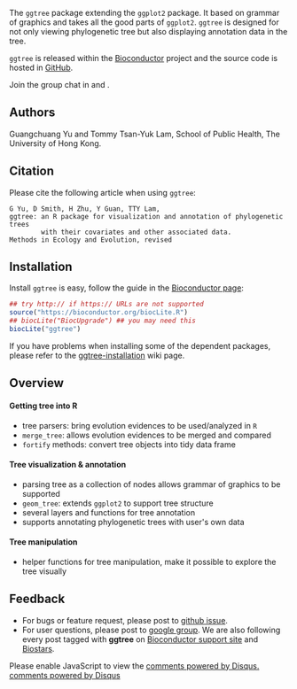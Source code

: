 <!-- AddToAny BEGIN -->
<div class="a2a_kit a2a_kit_size_32 a2a_default_style">
<a class="a2a_dd" href="//www.addtoany.com/share"></a>
<a class="a2a_button_facebook"></a>
<a class="a2a_button_twitter"></a>
<a class="a2a_button_google_plus"></a>
</div>
<script async src="//static.addtoany.com/menu/page.js"></script>
<!-- AddToAny END -->

The `ggtree` package extending the `ggplot2` package. It based on grammar of graphics and takes all the good parts of `ggplot2`.  `ggtree` is designed for not only viewing phylogenetic tree but also displaying annotation data in the tree. 


`ggtree` is released within the [Bioconductor](https://bioconductor.org/packages/ggtree/) project and the source code is hosted in <a href="https://github.com/GuangchuangYu/ggtree"><i class="fa fa-github fa-lg"></i> GitHub</a>.

<link rel="stylesheet" href="https://maxcdn.bootstrapcdn.com/font-awesome/4.6.1/css/font-awesome.min.css">

Join the group chat in <a href="https://twitter.com/hashtag/ggtree"><i class="fa fa-twitter fa-lg"></i></a> and <a href="http://huati.weibo.com/k/ggtree"><i class="fa fa-weibo fa-lg"></i></a>.

## Authors ##

Guangchuang Yu and Tommy Tsan-Yuk Lam, School of Public Health, The University of Hong Kong.

## Citation ##

Please cite the following article when using `ggtree`:

```
G Yu, D Smith, H Zhu, Y Guan, TTY Lam,
ggtree: an R package for visualization and annotation of phylogenetic trees 
        with their covariates and other associated data.
Methods in Ecology and Evolution, revised
```

## Installation

Install `ggtree` is easy, follow the guide in the [Bioconductor page](https://bioconductor.org/packages/ggtree/):

```r
## try http:// if https:// URLs are not supported
source("https://bioconductor.org/biocLite.R")
## biocLite("BiocUpgrade") ## you may need this
biocLite("ggtree")
```

If you have problems when installing some of the dependent packages, please refer to the [ggtree-installation](https://github.com/GuangchuangYu/ggtree/wiki/ggtree-installation) wiki page.

## Overview

#### Getting tree into R

+ tree parsers: bring evolution evidences to be used/analyzed in `R`
+ `merge_tree`: allows evolution evidences to be merged and compared
+ `fortify` methods: convert tree objects into tidy data frame

#### Tree visualization & annotation

+ parsing tree as a collection of nodes allows grammar of graphics to be supported
+ `geom_tree`: extends `ggplot2` to support tree structure
+ several layers and functions for tree annotation
+ supports annotating phylogenetic trees with user's own data

#### Tree manipulation

+ helper functions for tree manipulation, make it possible to explore the tree visually


## Feedback

 - For bugs or feature request, please post to [github issue](https://github.com/GuangchuangYu/ggtree/issues).
 - For user questions, please post to [google group](https://groups.google.com/forum/#!forum/bioc-ggtree). We are also following every post tagged with **ggtree** on [Bioconductor support site](https://support.bioconductor.org/) and [Biostars](https://www.biostars.org/).


<div id="disqus_thread"></div>
<script type="text/javascript">

(function() {
    // Don't ever inject Disqus on localhost--it creates unwanted
    // discussions from 'localhost:1313' on your Disqus account...
    // if (window.location.hostname == "localhost")
    //     return;

    var dsq = document.createElement('script'); dsq.type = 'text/javascript'; dsq.async = true;
    var disqus_shortname = 'gcyu';
    dsq.src = '//' + disqus_shortname + '.disqus.com/embed.js';
    (document.getElementsByTagName('head')[0] || document.getElementsByTagName('body')[0]).appendChild(dsq);
})();
</script>
<noscript>Please enable JavaScript to view the <a href="http://disqus.com/?ref_noscript">comments powered by Disqus.</a></noscript>
<a href="http://disqus.com/" class="dsq-brlink">comments powered by <span class="logo-disqus">Disqus</span></a>

